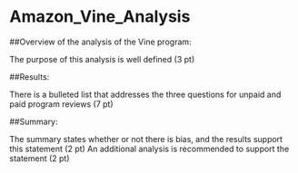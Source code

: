 # Amazon_Vine_Analysis

##Overview of the analysis of the Vine program:

The purpose of this analysis is well defined (3 pt)

##Results:

There is a bulleted list that addresses the three questions for unpaid and paid program reviews (7 pt)

##Summary:

The summary states whether or not there is bias, and the results support this statement (2 pt)
An additional analysis is recommended to support the statement (2 pt)